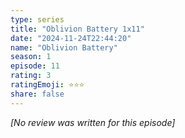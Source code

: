 ```yaml
---
type: series
title: "Oblivion Battery 1x11"
date: "2024-11-24T22:44:20"
name: "Oblivion Battery"
season: 1
episode: 11
rating: 3
ratingEmoji: ⭐️⭐️⭐️
share: false
---
```


_[No review was written for this episode]_
